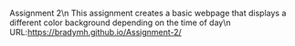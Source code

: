 Assignment 2\n
This assignment creates a basic webpage that displays a different color background depending on the time of day\n
URL:https://bradymh.github.io/Assignment-2/
